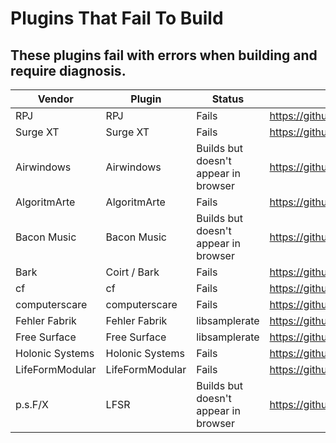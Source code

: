 # Plugins That Fail To Build

## These plugins fail with errors when building and require diagnosis.

| Vendor | Plugin | Status | Repo |
| ------ | ------ | ------ | ---- | 
| RPJ | RPJ | Fails | https://github.com/kockie69/RPJ |
| Surge XT | Surge XT | Fails | https://github.com/surge-synthesizer/surge-rack/ |
| Airwindows | Airwindows | Builds but doesn't appear in browser | https://github.com/baconpaul/airwin2rack |
| AlgoritmArte | AlgoritmArte | Fails | https://github.com/algoritmarte/AlgoritmarteVCVPlugin |
| Bacon Music | Bacon Music | Builds but doesn't appear in browser | https://github.com/baconpaul/BaconPlugs/ |
| Bark | Coirt / Bark | Fails | https://github.com/Coirt/Bark |
| cf | cf | Fails | https://github.com/cfoulc/cf |
| computerscare | computerscare | Fails | https://github.com/freddyz/computerscare-vcv-modules |
| Fehler Fabrik | Fehler Fabrik | libsamplerate| https://github.com/RCameron93/FehlerFabrik |
| Free Surface | Free Surface | libsamplerate | https://github.com/freesurfacemodules/FreeSurface |
| Holonic Systems | Holonic Systems | Fails | https://github.com/hdavid/VCVRack-Holon.ist |
| LifeFormModular | LifeFormModular | Fails | https://github.com/TimeControlledOrganism/LifeFormModular |
| p.s.F/X | LFSR | Builds but doesn't appear in browser | https://github.com/alto777/LFSR.git |
